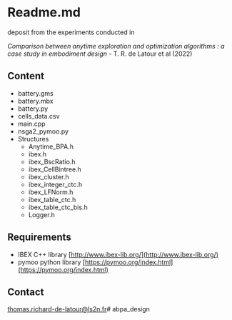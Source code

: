 # Readme.md

deposit from the experiments conducted in

*Comparison between anytime exploration and optimization algorithms : a case study in embodiment design* - T. R. de Latour et al (2022)

## Content

- battery.gms
- battery.mbx
- battery.py
- cells_data.csv
- main.cpp
- nsga2_pymoo.py
- Structures
	- Anytime_BPA.h
	- ibex.h
	- ibex_BscRatio.h
   	- ibex_CellBintree.h
   	- ibex_cluster.h
   	- ibex_integer_ctc.h
   	- ibex_LFNorm.h
   	- ibex_table_ctc.h
   	- ibex_table_ctc_bis.h
   	- Logger.h 
	

## Requirements

- IBEX C++ library [http://www.ibex-lib.org/](http://www.ibex-lib.org/)
- pymoo python library [https://pymoo.org/index.html](https://pymoo.org/index.html)

## Contact

thomas.richard-de-latour@ls2n.fr# abpa_design
